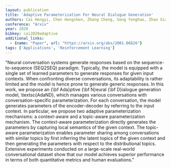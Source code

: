 ```yaml
---
layout: publication
title: 'Adaptive Parameterization For Neural Dialogue Generation'
authors: Cai Hengyi, Chen Hongshen, Zhang Cheng, Song Yonghao, Zhao Xiaofang, Yin Dawei
conference: "Arxiv"
year: 2020
bibkey: cai2020adaptive
additional_links:
  - {name: "Paper", url: "https://arxiv.org/abs/2001.06626"}
tags: ['Applications', 'Reinforcement Learning']
---
```

"Neural conversation systems generate responses based on the sequence-to-sequence (SEQ2SEQ) paradigm. Typically, the model is equipped with a single set of learned parameters to generate responses for given input contexts. When confronting diverse conversations, its adaptability is rather limited and the model is hence prone to generate generic responses. In this work, we propose an \{\bf Ada\}ptive \{\bf N\}eural \{\bf D\}ialogue generation model, \textsc\{AdaND\}, which manages various conversations with conversation-specific parameterization. For each conversation, the model generates parameters of the encoder-decoder by referring to the input context. In particular, we propose two adaptive parameterization mechanisms: a context-aware and a topic-aware parameterization mechanism. The context-aware parameterization directly generates the parameters by capturing local semantics of the given context. The topic-aware parameterization enables parameter sharing among conversations with similar topics by first inferring the latent topics of the given context and then generating the parameters with respect to the distributional topics. Extensive experiments conducted on a large-scale real-world conversational dataset show that our model achieves superior performance in terms of both quantitative metrics and human evaluations."
